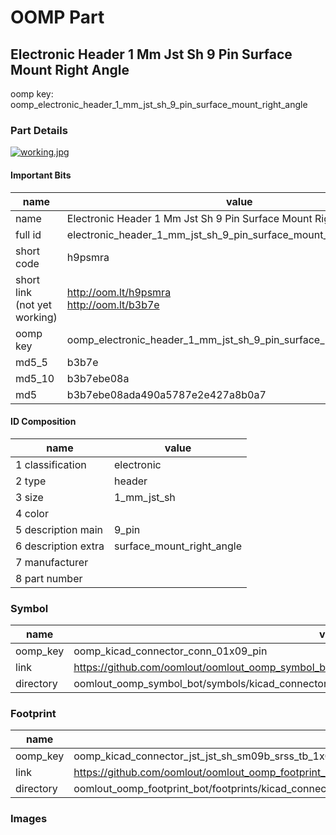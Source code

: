 # OOMP Part  
## Electronic Header 1 Mm Jst Sh 9 Pin Surface Mount Right Angle  
  
oomp key: oomp_electronic_header_1_mm_jst_sh_9_pin_surface_mount_right_angle  
  
### Part Details  
  
[![working.jpg](working_600.jpg)](working.jpg)  
  
#### Important Bits  
| name | value | 
| --- | --- | 
| name | Electronic Header 1 Mm Jst Sh 9 Pin Surface Mount Right Angle | 
| full id | electronic_header_1_mm_jst_sh_9_pin_surface_mount_right_angle | 
| short code | h9psmra | 
| short link<br>(not yet working) | http://oom.lt/h9psmra<br>http://oom.lt/b3b7e | 
| oomp key | oomp_electronic_header_1_mm_jst_sh_9_pin_surface_mount_right_angle | 
| md5_5 | b3b7e | 
| md5_10 | b3b7ebe08a | 
| md5 | b3b7ebe08ada490a5787e2e427a8b0a7 | 
#### ID Composition  
| name | value | 
| --- | --- | 
| 1 classification | electronic | 
| 2 type | header | 
| 3 size | 1_mm_jst_sh | 
| 4 color |  | 
| 5 description main | 9_pin | 
| 6 description extra | surface_mount_right_angle | 
| 7 manufacturer |  | 
| 8 part number |  | 
### Symbol  
| name | value | 
| --- | --- | 
| oomp_key | oomp_kicad_connector_conn_01x09_pin | 
| link | https://github.com/oomlout/oomlout_oomp_symbol_bot/tree/main/symbols/kicad_connector_conn_01x09_pin | 
| directory | oomlout_oomp_symbol_bot/symbols/kicad_connector_conn_01x09_pin//working/working.kicad_sym | 
### Footprint  
| name | value | 
| --- | --- | 
| oomp_key | oomp_kicad_connector_jst_jst_sh_sm09b_srss_tb_1x09_1mp_p1_00mm_horizontal | 
| link | https://github.com/oomlout/oomlout_oomp_footprint_bot/tree/main/foootprntss/kicad_connector_jst_jst_sh_sm09b_srss_tb_1x09_1mp_p1_00mm_horizontal | 
| directory | oomlout_oomp_footprint_bot/footprints/kicad_connector_jst_jst_sh_sm09b_srss_tb_1x09_1mp_p1_00mm_horizontal//working/working.kicad_mod | 
### Images  
